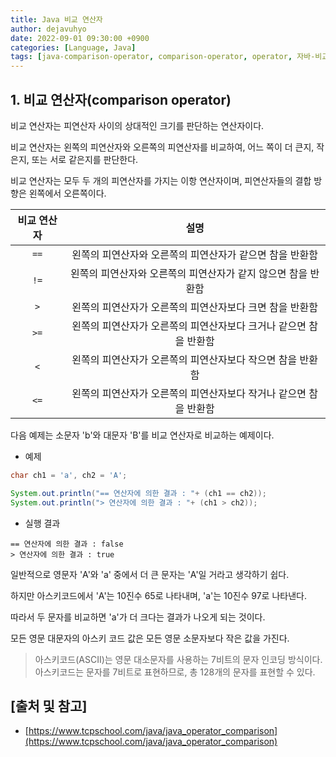 ```yaml
---
title: Java 비교 연산자
author: dejavuhyo
date: 2022-09-01 09:30:00 +0900
categories: [Language, Java]
tags: [java-comparison-operator, comparison-operator, operator, 자바-비교-연산자, 비교-연산자, 연산자]
---
```


## 1. 비교 연산자(comparison operator)
비교 연산자는 피연산자 사이의 상대적인 크기를 판단하는 연산자이다.

비교 연산자는 왼쪽의 피연산자와 오른쪽의 피연산자를 비교하여, 어느 쪽이 더 큰지, 작은지, 또는 서로 같은지를 판단한다.

비교 연산자는 모두 두 개의 피연산자를 가지는 이항 연산자이며, 피연산자들의 결합 방향은 왼쪽에서 오른쪽이다.

| 비교 연산자 | 설명 |
|:-----:|:-----:|
| `==` | 왼쪽의 피연산자와 오른쪽의 피연산자가 같으면 참을 반환함 |
| `!=` | 왼쪽의 피연산자와 오른쪽의 피연산자가 같지 않으면 참을 반환함 |
| `>` | 왼쪽의 피연산자가 오른쪽의 피연산자보다 크면 참을 반환함 |
| `>=` | 왼쪽의 피연산자가 오른쪽의 피연산자보다 크거나 같으면 참을 반환함 |
| `<` | 왼쪽의 피연산자가 오른쪽의 피연산자보다 작으면 참을 반환함 |
| `<=` | 왼쪽의 피연산자가 오른쪽의 피연산자보다 작거나 같으면 참을 반환함 |

다음 예제는 소문자 'b'와 대문자 'B'를 비교 연산자로 비교하는 예제이다.

* 예제

```java
char ch1 = 'a', ch2 = 'A';

System.out.println("== 연산자에 의한 결과 : "+ (ch1 == ch2));
System.out.println("> 연산자에 의한 결과 : "+ (ch1 > ch2));
```

* 실행 결과

```text
== 연산자에 의한 결과 : false
> 연산자에 의한 결과 : true
```

일반적으로 영문자 'A'와 'a' 중에서 더 큰 문자는 'A'일 거라고 생각하기 쉽다.

하지만 아스키코드에서 'A'는 10진수 65로 나타내며, 'a'는 10진수 97로 나타낸다.

따라서 두 문자를 비교하면 'a'가 더 크다는 결과가 나오게 되는 것이다.

모든 영문 대문자의 아스키 코드 값은 모든 영문 소문자보다 작은 값을 가진다.

> 아스키코드(ASCII)는 영문 대소문자를 사용하는 7비트의 문자 인코딩 방식이다. 아스키코드는 문자를 7비트로 표현하므로, 총 128개의 문자를 표현할 수 있다.

## [출처 및 참고]
* [https://www.tcpschool.com/java/java_operator_comparison](https://www.tcpschool.com/java/java_operator_comparison)
